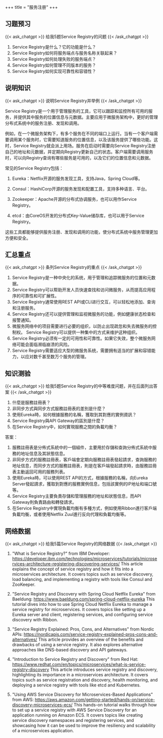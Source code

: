 +++
title = "服务注册"
+++
## 习题预习
{{< ask_chatgpt >}}
给我5题Service Registry的问题
{{< /ask_chatgpt >}}



1. Service Registry是什么？它的功能是什么？
2. Service Registry如何将服务端点与服务名称关联起来？ 
3. Service Registry如何处理失败的服务端点？ 
4. Service Registry如何管理不同版本的服务？ 
5. Service Registry如何实现可靠性和容错性？   

## 说明知识
{{< ask_chatgpt >}}
说明Service Registry并举例
{{< /ask_chatgpt >}}



Service Registry是一个用于管理服务的工具，它可以跟踪和监控所有可用的服务，并提供其中服务的位置信息与元数据。主要应用于微服务架构中，更好的管理分布式系统中的服务注册、发现和调用。

例如，在一个微服务架构下，有多个服务在不同的端口上运行。当有一个客户端需要调用某个服务时，它需要知道服务的位置信息，以及该服务提供了哪些功能。这时，Service Registry就会派上用场。服务在启动时需要向Service Registry注册自己的地址和元数据，并定期向Registry更新自己的状态。客户端需要调用服务时，可以向Registry查询有哪些服务是可用的，以及它们的位置信息和元数据。

常见的Service Registry包括：

1. Eureka：Netflix开源的服务发现工具，支持Java，Spring Cloud等。

2. Consul：HashiCorp开源的服务发现和配置工具，支持多种语言、平台。

3. Zookeeper：Apache开源的分布式协调服务，也可以用作Service Registry。

4. etcd：由CoreOS开发的分布式Key-Value储存库，也可以用于Service Registry。

这些工具都能够提供服务注册、发现和调用的功能，使分布式系统中服务管理更加方便和安全。   

## 汇总重点
{{< ask_chatgpt >}}
条列Service Registry的重点
{{< /ask_chatgpt >}}



1. Service Registry是一种中央化的系统，用于管理和追踪微服务的位置和元数据。 
2. Service Registry可以帮助开发人员快速查找和访问微服务，从而提高应用程序的可靠性和可扩展性。 
3. Service Registry通常使用REST API或CLI进行交互，可以轻松地添加、查询和注册服务。 
4. Service Registry还可以提供管理和监视微服务的功能，例如健康状态检查和报警通知。 
5. 微服务网络中的项目需要进行必要的组织，以防止出现疏忽和失去微服务的控制权。 Service Registry可以提供一种集中的方式来维护这种组织。 
6. Service Registry必须有一定的可用性和可靠性。如果它失效，整个微服务网络可能会面临濒临崩溃的风险。 
7. Service Registry需要适应大型的微服务系统，需要拥有适当的扩展和容错能力，以应对数千甚至数万个服务的管理。   

## 知识测验
{{< ask_chatgpt >}}
给我5题Service Registry的中等难度问题，并在后面列出答案
{{< /ask_chatgpt >}}



1. 什麼是服務註冊表？
2. 非同步方式與同步方式服務註冊表的差別是什麼？
3. 使用Eureka時，如何根據服務的名稱，獲取到其對應的實例資訊？
4. Service Registry與API Gateway的區別是什麼？
5. 在Service Registry中，如何實現服務之間的負載均衡？

答案：

1. 服務註冊表是分佈式系統中的一個組件，主要用於存儲和查詢分佈式系統中服務的地址信息及其狀態信息。
2. 非同步方式的服務註冊表，客戶端會定期向服務註冊表發起請求，查詢服務的地址信息，而同步方式的服務註冊表，則是在客戶端發起請求時，由服務註冊表主動返回可用的服務列表。
3. 使用Eureka時，可以使用REST API的方式，根據服務的名稱，向Eureka Server發起請求，獲取到對應的服務實例信息，包括該實例的IP地址和端口號等。
4. Service Registry主要負責存儲和管理服務的地址和狀態信息，而API Gateway則負責路由和轉發請求。
5. 在Service Registry中實現負載均衡有多種方式，例如使用Ribbon進行客戶端負載均衡，或者使用Netflix Zuul進行反向代理和負載均衡等。   

## 网络数据
{{< ask_chatgpt >}}
给我5篇Service Registry的网络数据
{{< /ask_chatgpt >}}



1. "What is Service Registry?" from IBM Developer: https://developer.ibm.com/technologies/microservices/tutorials/microservices-architecture-registering-discovering-services/
This article explains the concept of service registry and how it fits into a microservices architecture. It covers topics such as service discovery, load balancing, and implementing a registry with tools like Consul and ZooKeeper.

2. "Service Registry and Discovery with Spring Cloud Netflix Eureka" from Baeldung: https://www.baeldung.com/spring-cloud-netflix-eureka
This tutorial dives into how to use Spring Cloud Netflix Eureka to manage a service registry for microservices. It covers topics like setting up a Eureka server and client, registering services, and configuring service discovery with Ribbon.

3. "Service Registry Explained: Pros, Cons, and Alternatives" from Nordic APIs: https://nordicapis.com/service-registry-explained-pros-cons-and-alternatives/
This article provides an overview of the benefits and drawbacks of using a service registry. It also explores alternative approaches like DNS-based discovery and API gateways.

4. "Introduction to Service Registry and Discovery" from Red Hat: https://www.redhat.com/en/topics/microservices/what-is-service-registry-discovery
This article introduces service registry and discovery, highlighting its importance in a microservices architecture. It covers topics such as service registration and discovery, health monitoring, and deploying a service registry with tools like etcd and Kubernetes.

5. "Using AWS Service Discovery for Microservices-Based Applications" from AWS: https://aws.amazon.com/getting-started/hands-on/service-discovery-microservices-ecs/
This hands-on tutorial walks through how to set up a service registry with AWS Service Discovery for an application running on Amazon ECS. It covers topics like creating service discovery namespaces and registering services, and showcasing how it can be used to improve the resiliency and scalability of a microservices application.   

